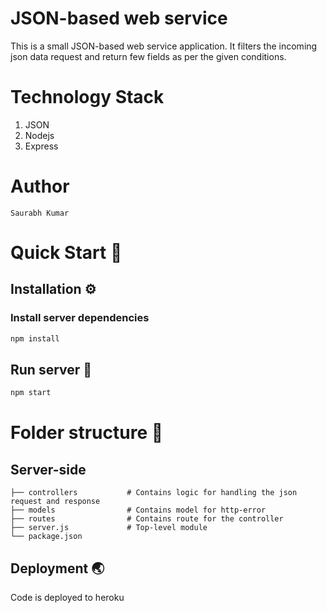 # JSON-based web service

This is a small JSON-based web service application.
It filters the incoming json data request and return few fields as per the given conditions.

# Technology Stack

1. JSON
2. Nodejs
3. Express

# Author

    Saurabh Kumar

# Quick Start 🚀

## Installation ⚙️

### Install server dependencies

```bash
npm install
```

## Run server 🏁

```bash
npm start
```

# Folder structure 📁

## Server-side

    ├── controllers           # Contains logic for handling the json request and response
    ├── models                # Contains model for http-error
    ├── routes                # Contains route for the controller
    ├── server.js             # Top-level module
    └── package.json

## Deployment 🌏

Code is deployed to heroku
